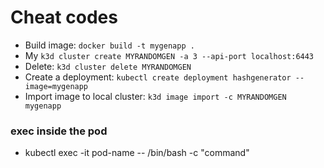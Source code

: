 # Cheat codes
- Build image: `docker build -t mygenapp .`
- My `k3d cluster create MYRANDOMGEN -a 3 --api-port localhost:6443`
- Delete: `k3d cluster delete MYRANDOMGEN`
- Create a deployment: `kubectl create deployment hashgenerator --image=mygenapp`
- Import image to local cluster: `k3d image import -c MYRANDOMGEN mygenapp`

### exec inside the pod
- kubectl exec -it pod-name -- /bin/bash -c "command"